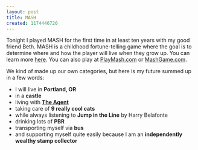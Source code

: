 ```yaml
---
layout: post
title: MASH
created: 1174446720
---
```


Tonight I played MASH for the first time in at least ten years with my good friend Beth. MASH is a childhood fortune-telling game where the goal is to determine where and how the player will live when they grow up. You can learn more [here](http://en.wikipedia.org/wiki/MASH_%28game%29 "Wikipedia: MASH"). You can also play at [PlayMash.com](http://www.playmash.com/ "PlayMash.com") or [MashGame.com](http://www.mashgame.com/ "MashGame.com").

We kind of made up our own categories, but here is my future summed up in a few words:

- I will live in **Portland, OR**
- in a **castle**
- living with **[The Agent](http://raycamacho.com/ "The Agent is Ray")**
- taking care of **9 really cool cats**
- while always listening to **Jump in the Line** by Harry Belafonte
- drinking lots of **PBR**
- transporting myself via **bus**
- and supporting myself quite easily because I am an **independently wealthy stamp collector**


